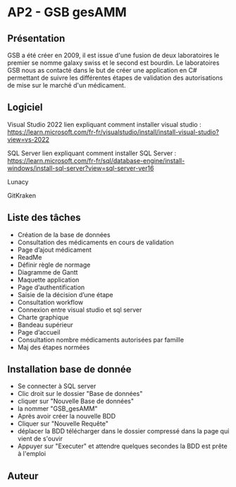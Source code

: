 # AP2 - GSB gesAMM
## Présentation
 
GSB a été créer en 2009, il est issue d'une fusion de deux laboratoires le premier se nomme galaxy swiss et le second est bourdin. Le laboratoires GSB nous as contacté dans le but de créer une application en C# permettant de suivre les différentes étapes de validation des autorisations de mise sur le marché d'un médicament.
 
## Logiciel
 
Visual Studio 2022
lien expliquant comment installer visual studio : https://learn.microsoft.com/fr-fr/visualstudio/install/install-visual-studio?view=vs-2022
 
SQL Server
lien expliquant comment installer SQL Server : https://learn.microsoft.com/fr-fr/sql/database-engine/install-windows/install-sql-server?view=sql-server-ver16
 
Lunacy
 
GitKraken
 
## Liste des tâches
 
- Création de la base de données
- Consultation des médicaments en cours de validation
- Page d’ajout médicament
- ReadMe
- Définir règle de normage
- Diagramme de Gantt
- Maquette application
- Page d’authentification
- Saisie de la décision d’une étape
- Consultation workflow
- Connexion entre visual studio et sql server
- Charte graphique
- Bandeau supérieur
- Page d’accueil
- Consultation nombre médicaments autorisées par famille
- Maj des étapes normées
 
## Installation base de donnée 
 
- Se connecter à SQL server
- Clic droit sur le dossier "Base de données"
- cliquer sur "Nouvelle Base de données"
- la nommer "GSB_gesAMM"
- Après avoir créer la nouvelle BDD
- Cliquer sur "Nouvelle Requête"
- déplacer la BDD télécharger dans le dossier compressé dans la page qui vient de s'ouvir
- Appuyer sur "Executer" et attendre quelques secondes la BDD est prête à l'emploi
 
## Auteur 